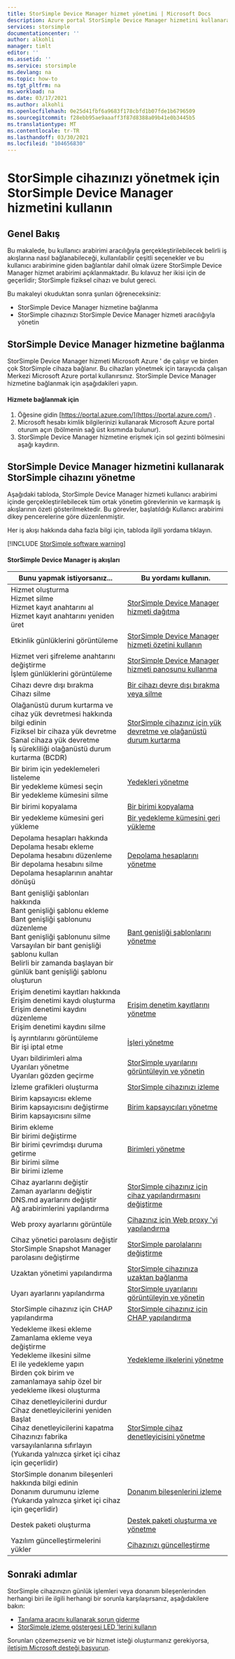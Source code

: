 ```yaml
---
title: StorSimple Device Manager hizmet yönetimi | Microsoft Docs
description: Azure portal StorSimple Device Manager hizmetini kullanarak StorSimple cihazınızı nasıl yöneteceğinizi öğrenin.
services: storsimple
documentationcenter: ''
author: alkohli
manager: timlt
editor: ''
ms.assetid: ''
ms.service: storsimple
ms.devlang: na
ms.topic: how-to
ms.tgt_pltfrm: na
ms.workload: na
ms.date: 03/17/2021
ms.author: alkohli
ms.openlocfilehash: 0e25d41fbf6a9683f178cbfd1b07fde1b6796509
ms.sourcegitcommit: f28ebb95ae9aaaff3f87d8388a09b41e0b3445b5
ms.translationtype: MT
ms.contentlocale: tr-TR
ms.lasthandoff: 03/30/2021
ms.locfileid: "104656830"
---
```

# <a name="use-the-storsimple-device-manager-service-to-administer-your-storsimple-device"></a>StorSimple cihazınızı yönetmek için StorSimple Device Manager hizmetini kullanın

## <a name="overview"></a>Genel Bakış

Bu makalede, bu kullanıcı arabirimi aracılığıyla gerçekleştirilebilecek belirli iş akışlarına nasıl bağlanabileceği, kullanılabilir çeşitli seçenekler ve bu kullanıcı arabirimine giden bağlantılar dahil olmak üzere StorSimple Device Manager hizmet arabirimi açıklanmaktadır. Bu kılavuz her ikisi için de geçerlidir; StorSimple fiziksel cihazı ve bulut gereci.

Bu makaleyi okuduktan sonra şunları öğreneceksiniz:

* StorSimple Device Manager hizmetine bağlanma
* StorSimple cihazınızı StorSimple Device Manager hizmeti aracılığıyla yönetin

## <a name="connect-to-storsimple-device-manager-service"></a>StorSimple Device Manager hizmetine bağlanma

StorSimple Device Manager hizmeti Microsoft Azure ' de çalışır ve birden çok StorSimple cihaza bağlanır. Bu cihazları yönetmek için tarayıcıda çalışan Merkezi Microsoft Azure portal kullanırsınız. StorSimple Device Manager hizmetine bağlanmak için aşağıdakileri yapın.

#### <a name="to-connect-to-the-service"></a>Hizmete bağlanmak için
1. Öğesine gidin [https://portal.azure.com/](https://portal.azure.com/) .
2. Microsoft hesabı kimlik bilgilerinizi kullanarak Microsoft Azure portal oturum açın (bölmenin sağ üst kısmında bulunur).
3. StorSimple Device Manager hizmetine erişmek için sol gezinti bölmesini aşağı kaydırın.


## <a name="administer-storsimple-device-using-storsimple-device-manager-service"></a>StorSimple Device Manager hizmetini kullanarak StorSimple cihazını yönetme

Aşağıdaki tabloda, StorSimple Device Manager hizmeti kullanıcı arabirimi içinde gerçekleştirilebilecek tüm ortak yönetim görevlerinin ve karmaşık iş akışlarının özeti gösterilmektedir. Bu görevler, başlatıldığı Kullanıcı arabirimi dikey pencerelerine göre düzenlenmiştir.

Her iş akışı hakkında daha fazla bilgi için, tabloda ilgili yordama tıklayın.

[!INCLUDE [StorSimple software warning](../../includes/storsimple-update-software-warning.md)]

#### <a name="storsimple-device-manager-workflows"></a>StorSimple Device Manager iş akışları

| Bunu yapmak istiyorsanız... | Bu yordamı kullanın. |
| --- | --- |
| Hizmet oluşturma</br>Hizmet silme</br>Hizmet kayıt anahtarını al</br>Hizmet kayıt anahtarını yeniden üret |[StorSimple Device Manager hizmeti dağıtma](storsimple-8000-manage-service.md) |
| Etkinlik günlüklerini görüntüleme |[StorSimple Device Manager hizmeti özetini kullanın](storsimple-8000-service-dashboard.md) |
| Hizmet veri şifreleme anahtarını değiştirme</br>İşlem günlüklerini görüntüleme |[StorSimple Device Manager hizmeti panosunu kullanma](storsimple-8000-service-dashboard.md) |
| Cihazı devre dışı bırakma</br>Cihazı silme |[Bir cihazı devre dışı bırakma veya silme](storsimple-8000-deactivate-and-delete-device.md) |
| Olağanüstü durum kurtarma ve cihaz yük devretmesi hakkında bilgi edinin</br>Fiziksel bir cihaza yük devretme</br>Sanal cihaza yük devretme</br>İş sürekliliği olağanüstü durum kurtarma (BCDR) |[StorSimple cihazınız için yük devretme ve olağanüstü durum kurtarma](storsimple-8000-device-failover-disaster-recovery.md) |
| Bir birim için yedeklemeleri listeleme</br>Bir yedekleme kümesi seçin</br>Bir yedekleme kümesini silme |[Yedekleri yönetme](storsimple-8000-manage-backup-catalog.md) |
| Bir birimi kopyalama |[Bir birimi kopyalama](storsimple-8000-clone-volume-u2.md) |
| Bir yedekleme kümesini geri yükleme |[Bir yedekleme kümesini geri yükleme](storsimple-8000-restore-from-backup-set-u2.md) |
| Depolama hesapları hakkında</br>Depolama hesabı ekleme</br>Depolama hesabını düzenleme</br>Bir depolama hesabını silme</br>Depolama hesaplarının anahtar dönüşü |[Depolama hesaplarını yönetme](storsimple-8000-manage-storage-accounts.md) |
| Bant genişliği şablonları hakkında</br>Bant genişliği şablonu ekleme</br>Bant genişliği şablonunu düzenleme</br>Bant genişliği şablonunu silme</br>Varsayılan bir bant genişliği şablonu kullan</br>Belirli bir zamanda başlayan bir günlük bant genişliği şablonu oluşturun |[Bant genişliği şablonlarını yönetme](storsimple-8000-manage-bandwidth-templates.md) |
| Erişim denetimi kayıtları hakkında</br>Erişim denetimi kaydı oluşturma</br>Erişim denetimi kaydını düzenleme</br>Erişim denetimi kaydını silme |[Erişim denetim kayıtlarını yönetme](storsimple-8000-manage-acrs.md) |
| İş ayrıntılarını görüntüleme</br>Bir işi iptal etme |[İşleri yönetme](storsimple-8000-manage-jobs-u2.md) |
| Uyarı bildirimleri alma</br>Uyarıları yönetme</br>Uyarıları gözden geçirme |[StorSimple uyarılarını görüntüleyin ve yönetin](storsimple-8000-manage-alerts.md) |
| İzleme grafikleri oluşturma |[StorSimple cihazınızı izleme](./storsimple-8000-monitor-device.md) |
| Birim kapsayıcısı ekleme</br>Birim kapsayıcısını değiştirme</br>Birim kapsayıcısını silme |[Birim kapsayıcıları yönetme](storsimple-8000-manage-volume-containers.md) |
| Birim ekleme</br>Bir birimi değiştirme</br>Bir birimi çevrimdışı duruma getirme</br>Bir birimi silme</br>Bir birimi izleme |[Birimleri yönetme](storsimple-8000-manage-volumes-u2.md) |
| Cihaz ayarlarını değiştir</br>Zaman ayarlarını değiştir</br>DNS.md ayarlarını değiştir</br>Ağ arabirimlerini yapılandırma |[StorSimple cihazınız için cihaz yapılandırmasını değiştirme](storsimple-8000-modify-device-config.md) |
| Web proxy ayarlarını görüntüle |[Cihazınız için Web proxy 'yi yapılandırma](storsimple-8000-configure-web-proxy.md) |
| Cihaz yönetici parolasını değiştir</br>StorSimple Snapshot Manager parolasını değiştirme |[StorSimple parolalarını değiştirme](storsimple-8000-change-passwords.md) |
| Uzaktan yönetimi yapılandırma |[StorSimple cihazınıza uzaktan bağlanma](storsimple-8000-remote-connect.md) |
| Uyarı ayarlarını yapılandırma |[StorSimple uyarılarını görüntüleyin ve yönetin](storsimple-8000-manage-alerts.md) |
| StorSimple cihazınız için CHAP yapılandırma |[StorSimple cihazınız için CHAP yapılandırma](./storsimple-8000-configure-chap.md) |
| Yedekleme ilkesi ekleme</br>Zamanlama ekleme veya değiştirme</br>Yedekleme ilkesini silme</br>El ile yedekleme yapın</br>Birden çok birim ve zamanlamaya sahip özel bir yedekleme ilkesi oluşturma |[Yedekleme ilkelerini yönetme](storsimple-8000-manage-backup-policies-u2.md) |
| Cihaz denetleyicilerini durdur</br>Cihaz denetleyicilerini yeniden Başlat</br>Cihaz denetleyicilerini kapatma</br>Cihazınızı fabrika varsayılanlarına sıfırlayın</br>(Yukarıda yalnızca şirket içi cihaz için geçerlidir) |[StorSimple cihaz denetleyicisini yönetme](storsimple-8000-manage-device-controller.md) |
| StorSimple donanım bileşenleri hakkında bilgi edinin</br>Donanım durumunu izleme</br>(Yukarıda yalnızca şirket içi cihaz için geçerlidir) |[Donanım bileşenlerini izleme](storsimple-8000-monitor-hardware-status.md) |
| Destek paketi oluşturma |[Destek paketi oluşturma ve yönetme](storsimple-8000-contact-microsoft-support.md#start-a-support-session-in-windows-powershell-for-storsimple) |
| Yazılım güncelleştirmelerini yükler |[Cihazınızı güncelleştirme](storsimple-update-device.md) |

## <a name="next-steps"></a>Sonraki adımlar

StorSimple cihazınızın günlük işlemleri veya donanım bileşenlerinden herhangi biri ile ilgili herhangi bir sorunla karşılaşırsanız, aşağıdakilere bakın:

* [Tanılama aracını kullanarak sorun giderme](storsimple-8000-diagnostics.md)
* [StorSimple izleme göstergesi LED 'lerini kullanın](storsimple-monitoring-indicators.md)

Sorunları çözemezseniz ve bir hizmet isteği oluşturmanız gerekiyorsa, [iletişim Microsoft desteği başvurun](storsimple-8000-contact-microsoft-support.md).